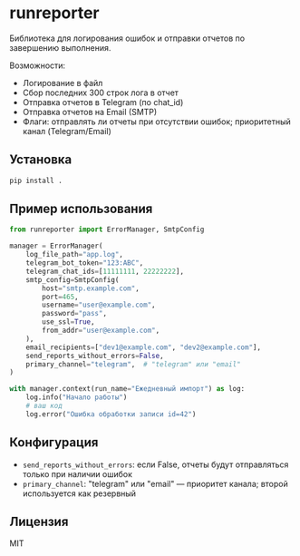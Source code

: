 # runreporter

Библиотека для логирования ошибок и отправки отчетов по завершению выполнения.

Возможности:
- Логирование в файл
- Сбор последних 300 строк лога в отчет
- Отправка отчетов в Telegram (по chat_id)
- Отправка отчетов на Email (SMTP)
- Флаги: отправлять ли отчеты при отсутствии ошибок; приоритетный канал (Telegram/Email)

## Установка

```bash
pip install .
```

## Пример использования

```python
from runreporter import ErrorManager, SmtpConfig

manager = ErrorManager(
    log_file_path="app.log",
    telegram_bot_token="123:ABC",
    telegram_chat_ids=[11111111, 22222222],
    smtp_config=SmtpConfig(
        host="smtp.example.com",
        port=465,
        username="user@example.com",
        password="pass",
        use_ssl=True,
        from_addr="user@example.com",
    ),
    email_recipients=["dev1@example.com", "dev2@example.com"],
    send_reports_without_errors=False,
    primary_channel="telegram",  # "telegram" или "email"
)

with manager.context(run_name="Ежедневный импорт") as log:
    log.info("Начало работы")
    # ваш код
    log.error("Ошибка обработки записи id=42")
```

## Конфигурация
- `send_reports_without_errors`: если False, отчеты будут отправляться только при наличии ошибок
- `primary_channel`: "telegram" или "email" — приоритет канала; второй используется как резервный

## Лицензия
MIT
